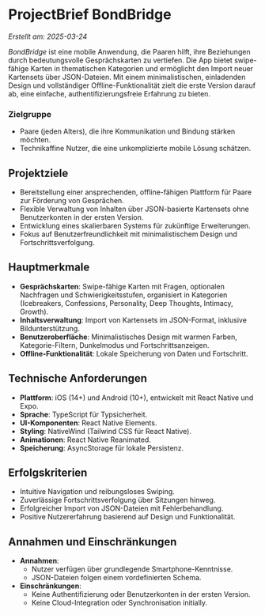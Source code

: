 # ProjectBrief BondBridge

_Erstellt am: 2025-03-24_

_BondBridge_ ist eine mobile Anwendung, die Paaren hilft, ihre Beziehungen durch bedeutungsvolle Gesprächskarten zu vertiefen. Die App bietet swipe-fähige Karten in thematischen Kategorien und ermöglicht den Import neuer Kartensets über JSON-Dateien. Mit einem minimalistischen, einladenden Design und vollständiger Offline-Funktionalität zielt die erste Version darauf ab, eine einfache, authentifizierungsfreie Erfahrung zu bieten.

### Zielgruppe

- Paare (jeden Alters), die ihre Kommunikation und Bindung stärken möchten.
- Technikaffine Nutzer, die eine unkomplizierte mobile Lösung schätzen.

## Projektziele

- Bereitstellung einer ansprechenden, offline-fähigen Plattform für Paare zur Förderung von Gesprächen.
- Flexible Verwaltung von Inhalten über JSON-basierte Kartensets ohne Benutzerkonten in der ersten Version.
- Entwicklung eines skalierbaren Systems für zukünftige Erweiterungen.
- Fokus auf Benutzerfreundlichkeit mit minimalistischem Design und Fortschrittsverfolgung.

## Hauptmerkmale

- **Gesprächskarten**: Swipe-fähige Karten mit Fragen, optionalen Nachfragen und Schwierigkeitsstufen, organisiert in Kategorien (Icebreakers, Confessions, Personality, Deep Thoughts, Intimacy, Growth).
- **Inhaltsverwaltung**: Import von Kartensets im JSON-Format, inklusive Bildunterstützung.
- **Benutzeroberfläche**: Minimalistisches Design mit warmen Farben, Kategorie-Filtern, Dunkelmodus und Fortschrittsanzeigen.
- **Offline-Funktionalität**: Lokale Speicherung von Daten und Fortschritt.

## Technische Anforderungen

- **Plattform**: iOS (14+) und Android (10+), entwickelt mit React Native und Expo.
- **Sprache**: TypeScript für Typsicherheit.
- **UI-Komponenten**: React Native Elements.
- **Styling**: NativeWind (Tailwind CSS für React Native).
- **Animationen**: React Native Reanimated.
- **Speicherung**: AsyncStorage für lokale Persistenz.

## Erfolgskriterien

- Intuitive Navigation und reibungsloses Swiping.
- Zuverlässige Fortschrittsverfolgung über Sitzungen hinweg.
- Erfolgreicher Import von JSON-Dateien mit Fehlerbehandlung.
- Positive Nutzererfahrung basierend auf Design und Funktionalität.

## Annahmen und Einschränkungen

- **Annahmen**:
  - Nutzer verfügen über grundlegende Smartphone-Kenntnisse.
  - JSON-Dateien folgen einem vordefinierten Schema.
- **Einschränkungen**:
  - Keine Authentifizierung oder Benutzerkonten in der ersten Version.
  - Keine Cloud-Integration oder Synchronisation initially.
